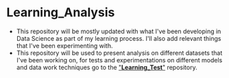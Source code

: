 # Learning_Analysis
- This repository will be mostly updated with what I've been developing in Data Science as part of my learning process. I'll also add relevant things that I've been experimenting with.
- This repository will be used to present analysis on different datasets that I've been working on, for tests and experimentations on different models and data work techniques go to the ["**Learning_Test**"](https://github.com/rfvianna/Learning_Test) repository.
